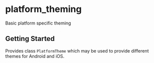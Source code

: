# platform_theming

Basic platform specific theming

## Getting Started

Provides class ```PlatformTheme``` which may be used to provide different themes for Android and iOS.

  
